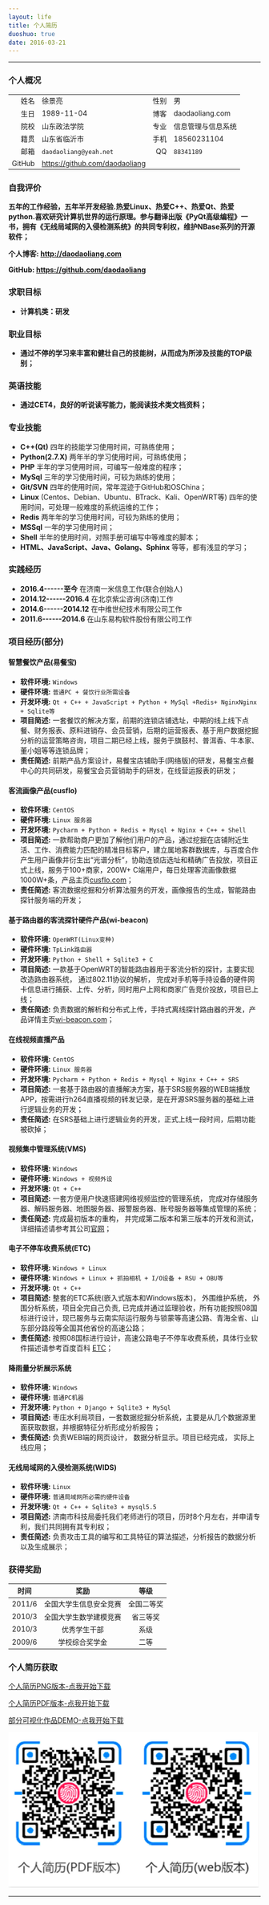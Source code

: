 ```yaml
---
layout: life
title: 个人简历
duoshuo: true
date: 2016-03-21
---
```


******

### <i class="fa  fa-user"></i> 个人概况

|||||
| ------: |:------|------: |  :------ |
|姓名|徐景亮|性别|男|
|生日 |1989-11-04|博客|daodaoliang.com|
|院校 |山东政法学院|专业|信息管理与信息系统|
|籍贯 |山东省临沂市|手机|18560231104|
|邮箱 |`daodaoliang@yeah.net` | QQ|`88341189`|
| GitHub |https://github.com/daodaoliang| | |

### <i class="fa fa-eye"></i> 自我评价

**五年的工作经验，五年半开发经验.热爱Linux、热爱C++、热爱Qt、热爱python.喜欢研究计算机世界的运行原理。参与翻译出版《PyQt高级编程》一书，拥有《无线局域网的入侵检测系统》的共同专利权，维护NBase系列的开源软件；**

**个人博客: http://daodaoliang.com**

**GitHub: https://github.com/daodaoliang**

### <i class="fa fa-binoculars"></i> 求职目标

* **计算机类：研发**

### <i class="fa fa-binoculars"></i> 职业目标

* **通过不停的学习来丰富和健壮自己的技能树，从而成为所涉及技能的TOP级别；**

### <i class="fa fa-certificate"></i> 英语技能

* **通过CET4，良好的听说读写能力，能阅读技术类文档资料；**

### <i class="fa fa-keyboard-o"></i> 专业技能

* **C++(Qt)** 四年的技能学习使用时间，可熟练使用；
* **Python(2.7.X)** 两年半的学习使用时间，可熟练使用；
* **PHP** 半年的学习使用时间，可编写一般难度的程序；
* **MySql** 三年的学习使用时间，可较为熟练的使用；
* **Git/SVN** 四年的使用时间，常年混迹于GitHub和OSChina；
* **Linux** (Centos、Debian、Ubuntu、BTrack、Kali、OpenWRT等) 四年的使用时间，可处理一般难度的系统运维的工作；
* **Redis** 两年年的学习使用时间，可较为熟练的使用；
* **MSSql** 一年的学习使用时间；
* **Shell** 半年的使用时间，对照手册可编写中等难度的脚本；
* **HTML、JavaScript、Java、Golang、Sphinx** 等等，都有浅显的学习；

### <i class="fa fa-calendar"></i> 实践经历

* **2016.4------至今**            在济南一米信息工作(联合创始人)
* **2014.12------2016.4**        在北京紫尘咨询(济南)工作
* **2014.6------2014.12**        在中维世纪技术有限公司工作
* **2011.6------2014.6**         在山东易构软件股份有限公司工作

### <i class="fa fa-certificate"></i> 项目经历(部分)

#### <i class="fa fa-dot-circle-o"></i> 智慧餐饮产品(易餐宝)

* **软件环境:** `Windows`
* **硬件环境:** `普通PC + 餐饮行业所需设备`
* **开发环境:** `Qt + C++ + JavaScript + Python + MySql +Redis+ NginxNginx + Sqlite等`
* **项目简述:** 一套餐饮的解决方案，前期的连锁店铺选址，中期的线上线下点餐、财务报表、原料进销存、会员营销，后期的运营报表、基于用户数据挖掘分析的运营策略咨询，项目二期已经上线，服务于旗鼓村、普洱香、牛本家、董小姐等等连锁品牌；
* **责任简述:** 前期产品方案设计，易餐宝店铺助手(网络版)的研发，易餐宝点餐中心的共同研发，易餐宝会员营销助手的研发，在线营运报表的研发；


#### <i class="fa fa-dot-circle-o"></i> 客流画像产品(cusflo)

* **软件环境:** `CentOS`
* **硬件环境:** `Linux 服务器`
* **开发环境:** `Pycharm + Python + Redis + Mysql + Nginx + C++ + Shell`
* **项目简述:** 一款帮助商户更加了解他们用户的产品，通过挖掘在店铺附近生活、工作、消费能力匹配的精准目标客户，建立属地客群数据库，与百度合作产生用户画像并衍生出“光谱分析”，协助连锁店选址和精确广告投放，项目正式上线，服务于100+商家，200W+ C端用户，每日处理客流画像数据1000W+条，产品主页[cusflo.com][8]；
* **责任简述:** 客流数据挖掘和分析算法服务的开发，画像报告的生成，智能路由探针服务端的开发；


#### <i class="fa fa-dot-circle-o"></i> 基于路由器的客流探针硬件产品(wi-beacon)

* **软件环境:** `OpenWRT(Linux变种)`
* **硬件环境:** `TpLink路由器`
* **开发环境:** `Python + Shell + Sqlite3 + C`
* **项目简述:** 一款基于OpenWRT的智能路由器用于客流分析的探针，主要实现改造路由器系统， 通过802.11协议的解析， 完成对手机等手持设备的硬件网卡信息进行捕获、上传、分析，同时用户上网和商家广告竞价投放，项目已上线；
* **责任简述:** 负责数据的解析和分布式上传，手持式离线探针路由器的开发，产品详情主页[wi-beacon.com][7]；

#### <i class="fa fa-dot-circle-o"></i> 在线视频直播产品

* **软件环境:** `CentOS`
* **硬件环境:** `Linux 服务器`
* **开发环境:** `Pycharm + Python + Redis + Mysql + Nginx + C++ + SRS`
* **项目简述:** 一套基于路由器的直播解决方案，基于SRS服务器的WEB端播放APP，按需进行h264直播视频的转发记录，是在开源SRS服务器的基础上进行逻辑业务的开发；
* **责任简述:** 在SRS基础上进行逻辑业务的开发，正式上线一段时间，后期功能被砍掉；

#### <i class="fa fa-dot-circle-o"></i> 视频集中管理系统(VMS)

* **软件环境:** `Windows`
* **硬件环境:** `Windows + 视频外设`
* **开发环境:** `Qt + C++`
* **项目简述:** 一套方便用户快速搭建网络视频监控的管理系统， 完成对存储服务器、解码服务器、地图服务器、报警服务器、账号服务器等集成管理的系统；
* **责任简述:** 完成最初版本的重构， 并完成第二版本和第三版本的开发和测试， 详细描述请参考其公司[官网][5]；

#### <i class="fa fa-dot-circle-o"></i> 电子不停车收费系统(ETC)

* **软件环境:** `Windows + Linux`
* **硬件环境:** `Windows + Linux + 抓拍相机 + I/O设备 + RSU + OBU等`
* **开发环境:** `Qt + C++`
* **项目简述:** 整套的ETC系统(嵌入式版本和Windows版本)， 外围维护系统， 外围分析系统，项目全完自己负责, 已完成并通过监理验收，所有功能按照08国标进行设计，现已服务与云南实际运行服务与锁蒙等高速公路、青海全省、山东部分路段等全国其他省份的高速公路；
* **责任简述:** 按照08国标进行设计，高速公路电子不停车收费系统，具体行业软件描述请参考百度百科 [ETC][9]；

#### <i class="fa fa-dot-circle-o"></i> 降雨量分析展示系统

* **软件环境:** `Windows`
* **硬件环境:** `普通PC机器`
* **开发环境:** `Python + Django + Sqlite3 + MySql`
* **项目简述:** 枣庄水利局项目，一套数据挖掘分析系统，主要是从几个数据源里面获取数据，并根据特征分析形成分析报告；
* **责任简述:** 负责WEB端的网页设计， 数据分析显示。项目已经完成， 实际上线应用；

#### <i class="fa fa-dot-circle-o"></i> 无线局域网的入侵检测系统(WIDS)

* **软件环境:** `Linux`
* **硬件环境:** `普通局域网所必需的硬件设备`
* **开发环境:** `Qt + C++ + Sqlite3 + mysql5.5`
* **项目简述:** 济南市科技局委托我们老师进行的项目，历时8个月左右，并申请专利，我们共同拥有其专利权；
* **责任简述:** 负责攻击工具的编写和工具特征的算法描述，分析报告的数据分析以及生成展示；

### <i class="fa fa-trophy"></i> 获得奖励

| 时间|奖励| 等级|
| :------: | :------:| :------: |
|2011/6 | 全国大学生信息安全竞赛  |全国二等奖
|2010/3 | 全国大学生数学建模竞赛  |省三等奖|
|2010/3 | 优秀学生干部|系级|
|2009/6 | 学校综合奖学金|二等|

### <i class="fa fa-address-card"></i> 个人简历获取

<i class="fa fa-cloud-download"></i> [个人简历PNG版本-点我开始下载][1]

<i class="fa fa-cloud-download"></i> [个人简历PDF版本-点我开始下载][2]

<i class="fa fa-cloud-download"></i> [部分可视化作品DEMO-点我开始下载][10]

![个人简历][6]


******
[1]:/res/download/daodaoliang.png
[2]:/res/download/daodaoliang.pdf
[3]:http://daodaoliang.github.io/
[4]:http://daodaoliang.github.io/
[5]:http://www.jovision.com/Service/DownContentView.aspx?id=295
[6]:/res/img/resume.png
[7]:http://wi-beacon.com
[8]:http://cusflo.com
[9]:http://baike.baidu.com/link?url=OqR_2lJnAGQwdWLfq0x94csGHgsilu8e-EAZ0W6iFOh0A6gKaHyMwojLZYA96oGsFJDf8jIxtIzAwUtXop7_TK
[10]:http://pan.baidu.com/s/1dFoUPCt
